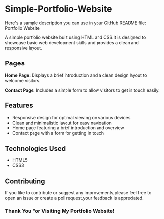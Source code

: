 # Simple-Portfolio-Website
Here's a sample description you can use in your GitHub README file:
Portfolio Website

A simple portfolio website built using HTML and CSS.It is designed to showcase basic web development skills and provides a clean and responsive layout.

 ## Pages
 
 **Home Page:** Displays a brief introduction and a clean design layout to welcome visitors.

 **Contact Page:** Includes a simple form to allow visitors to get in touch easily.

## Features

- Responsive design for optimal viewing on various devices
- Clean and minimalistic layout for easy navigation
- Home page featuring a brief introduction and overview
- Contact page with a form for getting in touch

## Technologies Used

- HTML5
- CSS3

## Contributing
If you like to contribute or suggest any improvements,please feel free to open an issue or create a poll request.your feedback is appreciated.

### Thank You For Visiting My Portfolio Website!

